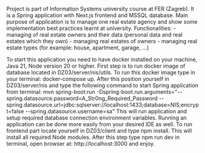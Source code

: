 Project is part of Information Systems university course at FER (Zagreb). It is a Spring application with Next.js frontend and MSSQL database.
Main purpose of application is to manage one real estate agency and show some implementation best practices learnt at university.
Functionalities: - managing of real estate owners and their data (personal data and real estates which they own)
                 - managing real estates of owners
                 - managing real estate types (for example: house, apartment, garage, ...)

To start this application you need to have docker installed on your machine, Java 21, Node version 20 or higher.
First step is to run docker image of database located in DZ03/server/nis/utils. To run this docker image type in your terminal: docker-compose up.
After this position yourself in DZ03/server/nis and type the following command to start Spring application from terminal: mvn spring-boot:run -Dspring-boot.run.arguments="--spring.datasource.password=A_Str0ng_Required_Password --spring.datasource.url=jdbc:sqlserver://localhost:1433;database=NIS;encrypt=false --spring.datasource.username=sa"
This will run application and setup required database connection environment variables. Running an application can be done more easily from your desired IDE as well.
To run frontend part locate yourself in DZ03/client and type npm install. This will install all required Node modules. After this step type npm run dev in terminal, open browser at: http://localhost:3000 and enjoy. 
